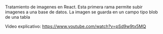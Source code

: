 Tratamiento de imagenes en React. Esta primera rama permite subir imagenes a una base de datos.
La imagen se guarda en un campo tipo blob de una tabla

Video explicativo: https://www.youtube.com/watch?v=pSd9w9tx5MQ
